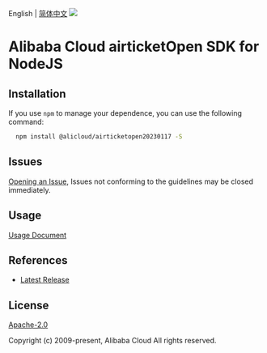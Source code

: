 English | [简体中文](README-CN.md)
![](https://aliyunsdk-pages.alicdn.com/icons/AlibabaCloud.svg)

# Alibaba Cloud airticketOpen SDK for NodeJS

## Installation
If you use `npm` to manage your dependence, you can use the following command:

```sh
  npm install @alicloud/airticketopen20230117 -S
```

## Issues
[Opening an Issue](https://github.com/aliyun/alibabacloud-typescript-sdk/issues/new), Issues not conforming to the guidelines may be closed immediately.

## Usage
[Usage Document](https://github.com/aliyun/alibabacloud-typescript-sdk/blob/master/docs/Usage-EN.md#quick-examples)

## References
* [Latest Release](https://github.com/aliyun/alibabacloud-typescript-sdk/)

## License
[Apache-2.0](http://www.apache.org/licenses/LICENSE-2.0)

Copyright (c) 2009-present, Alibaba Cloud All rights reserved.
